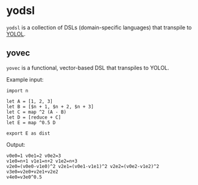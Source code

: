 # yodsl

`yodsl` is a collection of DSLs (domain-specific languages) that transpile to [YOLOL](https://wiki.starbasegame.com/index.php/YOLOL).

## yovec

`yovec` is a functional, vector-based DSL that transpiles to YOLOL.

Example input:

```
import n

let A = [1, 2, 3]
let B = [$n + 1, $n + 2, $n + 3]
let C = map ^2 (A - B)
let D = [reduce + C]
let E = map ^0.5 D

export E as dist
```

Output:

```
v0e0=1 v0e1=2 v0e2=3
v1e0=n+1 v1e1=n+2 v1e2=n+3
v2e0=(v0e0-v1e0)^2 v2e1=(v0e1-v1e1)^2 v2e2=(v0e2-v1e2)^2
v3e0=v2e0+v2e1+v2e2
v4e0=v3e0^0.5
```
